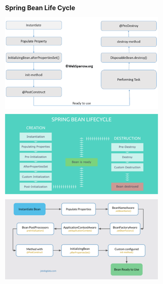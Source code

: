 ## Spring Bean Life Cycle

![](https://github.com/peothach/Spring-Framework/blob/master/image/spring-bean-life-cycle-management-example.png)

![](https://github.com/peothach/Spring-Framework/blob/master/image/spring-bean-lifecycle.png)

![](https://github.com/peothach/Spring-Framework/blob/master/image/spring-bean-lifecycle-v1.png)
